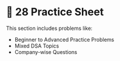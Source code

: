 # 📂 28 Practice Sheet

This section includes problems like:
- Beginner to Advanced Practice Problems
- Mixed DSA Topics
- Company-wise Questions
